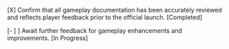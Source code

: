 [X] Confirm that all gameplay documentation has been accurately reviewed and reflects player feedback prior to the official launch. [Completed]

[- [ ] Await further feedback for gameplay enhancements and improvements. [In Progress]